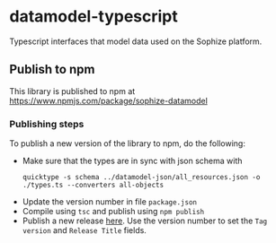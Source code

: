 # datamodel-typescript
Typescript interfaces that model data used on the Sophize platform.


## Publish to npm
This library is published to npm at https://www.npmjs.com/package/sophize-datamodel

### Publishing steps
To publish a new version of the library to npm, do the following:

* Make sure that the types are in sync with json schema with
  ```
  quicktype -s schema ../datamodel-json/all_resources.json -o ./types.ts --converters all-objects
  ```
* Update the version number in file `package.json`
* Compile using `tsc` and publish using `npm publish`
* Publish a new release [here](https://github.com/Sophize/datamodel-typescript/releases). Use the version number to set the `Tag version` and `Release Title` fields.
